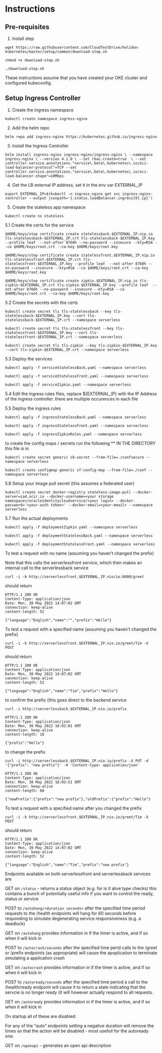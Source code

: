 # Instructions


## Pre-requisites

1. Install step

```
wget https://raw.githubusercontent.com/CloudTestDrive/helidon-kubernetes/master/setup/common/download-step.sh 

chmod +x download-step.sh

./download-step.sh
```

These instructions assume that you have created your OKE cluster and configured kubeconfig.

## Setup Ingress Controller

1. Create the ingress namespace

`kubectl create namespace ingress-nginx`

2. Add the helm repo

`helm repo add ingress-nginx https://kubernetes.github.io/ingress-nginx`

3. Install the Ingress Controller

 `helm install ingress-nginx ingress-nginx/ingress-nginx \
  --namespace ingress-nginx \
  --version 4.1.0 \
  --set rbac.create=true  \
  --set controller.service.annotations."service\.beta\.kubernetes\.io/oci-load-balancer-protocol"=TCP --set controller.service.annotations."service\.beta\.kubernetes\.io/oci-load-balancer-shape"=10Mbps`
 
4. Get the LB external IP address, set it in the env var EXTERNAL_IP

`export EXTERNAL_IP=$(kubectl -n ingress-nginx get svc ingress-nginx-controller --output jsonpath='{.status.loadBalancer.ingress[0].ip}')`

5. Create the stateless app namespace

`kubectl create ns stateless`

5.1 Create the certs for the service

`$HOME/keys/step certificate create statelessback.$EXTERNAL_IP.nip.io tls-statelessback-$EXTERNAL_IP.crt tls-statelessback-$EXTERNAL_IP.key --profile leaf  --not-after 8760h --no-password --insecure --kty=RSA --ca $HOME/keys/root.crt --ca-key $HOME/keys/root.key`

`$HOME/keys/step certificate create statelessfront.$EXTERNAL_IP.nip.io tls-statelessfront-$EXTERNAL_IP.crt tls-statelessfront-$EXTERNAL_IP.key --profile leaf  --not-after 8760h --no-password --insecure --kty=RSA --ca $HOME/keys/root.crt --ca-key $HOME/keys/root.key`
 
`$HOME/keys/step certificate create zipkin.$EXTERNAL_IP.nip.io tls-zipkin-$EXTERNAL_IP.crt tls-zipkin-$EXTERNAL_IP.key --profile leaf  --not-after 8760h --no-password --insecure --kty=RSA --ca $HOME/keys/root.crt --ca-key $HOME/keys/root.key`

5.2 Create the secrets with the certs

`kubectl create secret tls tls-statelessback --key tls-statelessback-$EXTERNAL_IP.key --cert tls-statelessback-$EXTERNAL_IP.crt --namespace serverless`

`kubectl create secret tls tls-statelessfront --key tls-statelessfront-$EXTERNAL_IP.key --cert tls-statelessfront-$EXTERNAL_IP.crt --namespace serverless`

`kubectl create secret tls tls-zipkin --key tls-zipkin-$EXTERNAL_IP.key --cert tls-zipkin-$EXTERNAL_IP.crt --namespace serverless`

5.3 Deploy the services

`kubectl apply -f serviceStatelessBack.yaml --namespace serverless`

`kubectl apply -f serviceStatelessFront.yaml --namespace serverless`

`kubectl apply -f serviceZipkin.yaml --namespace serverless`


5.4 Edit the ingress rules files, replace ${EXTERNAL_IP} with the IP Address of the ingress controller. there are multiple occurences in each file

5.5 Deploy the ingress rules

`kubectl apply -f ingressStatelessBack.yaml --namespace serverless`

`kubectl apply -f ingressStatelessFront.yaml --namespace serverless`

`kubectl apply -f ingressZipkinRules.yaml --namespace serverless`

to create the config maps / secrets run the following ** IN THE DIRECTORY this file is in

`kubectl create secret generic sb-secret --from-file=./confsecure --namespace serverless`

`kubectl create configmap generic sf-config-map --from-file=./conf --namespace serverless`

5.6 Setup your image pull secret (this assumes a federated user)

`kubectl create secret docker-registry stateless-image-pull --docker-server=iad.ocir.io --docker-username=<your storage namespace>/oracleidentitycloudservice/<your login> --docker-password='<your-auth token>' --docker-email=<your-email> --namespace serverless`

5.7 Run the actual deployments

`kubectl apply -f deploymentZipkin.yaml --namespace serverless`

`kubectl apply -f deploymentStatelessBack.yaml --namespace serverless`

`kubectl apply -f deploymentStatelessFront.yaml --namespace serverless`

To test a request with no name (assuming you haven't changed the prefix)

Note that this calls the serverlessfront service, which then makes an internal call to the serverlessback service

`curl -i -k http://serverlessfront.$EXTERNAL_IP.nio/io:8080/greet`

should return 

```
HTTP/1.1 200 OK
Content-Type: application/json
Date: Mon, 30 May 2022 14:07:02 GMT
connection: keep-alive
content-length: 52

{"language":"English","name":"","prefix":"Hello"}
```
To test a request with a specified name (assuming you haven't changed the prefix)

`curl -i -k http://serverlessfront.$EXTERNAL_IP.nio.io/greet/Tim -X POST`

should return 

```
HTTP/1.1 200 OK
Content-Type: application/json
Date: Mon, 30 May 2022 14:07:02 GMT
connection: keep-alive
content-length: 52

{"language":"English","name":"Tim","prefix":"Hello"}
```

to confirm the prefix (this goes direct to the backend service

`curl -i http://serverlessback.$EXTERNAL_IP.nio.io/prefix`

```
HTTP/1.1 200 OK
Content-Type: application/json
Date: Mon, 30 May 2022 18:02:01 GMT
connection: keep-alive
content-length: 18

{"prefix":"Hello"}
```
to change the prefix

`curl -i http://serverlessback.$EXTERNAL_IP.nio.io/prefix -X PUT -d '{"prefix": "new prefix"}' -H 'Content-type: application/json'`

```
HTTP/1.1 200 OK
Content-Type: application/json
Date: Mon, 30 May 2022 18:03:51 GMT
connection: keep-alive
content-length: 68

{"newPrefix":{"prefix":"new prefix"},"oldPrefix":{"prefix":"Hello"}
```

To test a request with a specified name after you changed the prefix

`curl -i -k http://serverlessfront.$EXTERNAL_IP.nio.io/greet/Tim -X POST`

should return 

```
HTTP/1.1 200 OK
Content-Type: application/json
Date: Mon, 30 May 2022 14:07:02 GMT
connection: keep-alive
content-length: 52

{"language":"English","name":"Tim","prefix":"new prefix"}
```

Endpoints available on both serverlessfront and serverlessback services are

GET on `/status` - returns a status object (e.g. for is it alive type checks) this contains a bunch of potentially useful info if you want to control the ready, status or service

POST to `/autohang/<duration seconds>` after the specified time period requests to the /health endpoints will hang for 60 seconds before responding to simulate degenerating service responsiveness (e.g. a deadlock)

GET on `/autohang` provides information in if the timer is active, and if so when it will kick in

POST to `/autocrash/seconds` after the specified time perid calls to the /greet or /prefix endpoints (as appropriate) will cause the apoplication to terminate simulating a application crash

GET on `/autocrash` provides information in if the timer is active, and if so when it will kick in


POST to `/autoready/seconds` after the specified time period a call to the /health/ready endpoint will cause it to return a state indicating that the servcie is no longer ready (it will however actually respond to all requests.

GET on `/autoready` provides information in if the timer is active, and if so when it will kick in


On startup all of these are disabled.

For any of the "auto" endpoints setting a negative duration will remove the times so that the action will be disabled - most usefull for the autoready one.

GET on `/openapi` - generates an open api description
